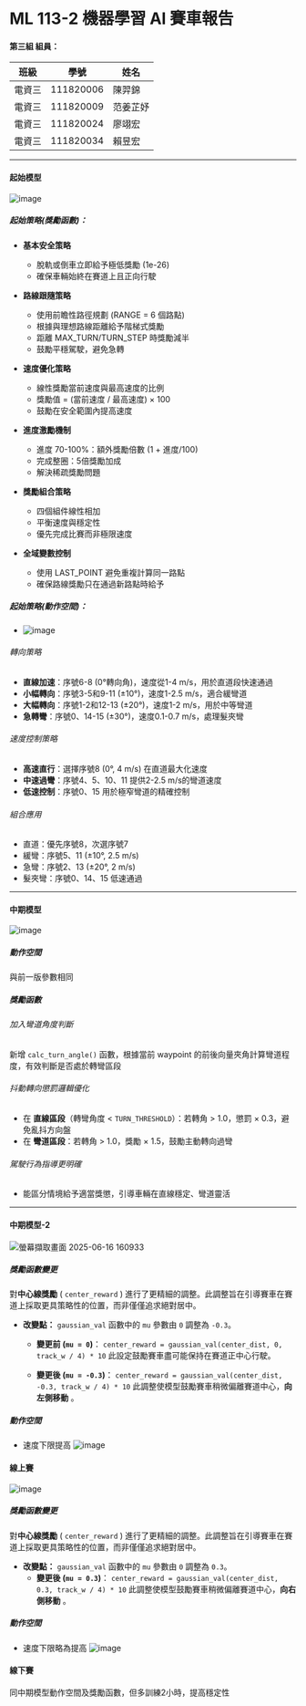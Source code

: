 # ML 113-2 機器學習 AI 賽車報告

#### 第三組 組員：
| 班級 | 學號 | 姓名 |
| -------- | -------- | -------- |
| 電資三 | 111820006 | 陳羿錦 |
| 電資三 | 111820009 | 范姜芷妤 |
| 電資三 | 111820024 | 廖翊宏 |
| 電資三 | 111820034 | 賴昱宏 |

---
<!-- TrySeeSee -->
#### 起始模型
![image](./image/1.png)

##### 起始策略(獎勵函數)：

- **基本安全策略**
    - 脫軌或倒車立即給予極低獎勵 (1e-26)
    - 確保車輛始終在賽道上且正向行駛

- **路線跟隨策略**
    - 使用前瞻性路徑規劃 (RANGE = 6 個路點)
    - 根據與理想路線距離給予階梯式獎勵
    - 距離  MAX_TURN/TURN_STEP 時獎勵減半
    - 鼓勵平穩駕駛，避免急轉

- **速度優化策略**
    - 線性獎勵當前速度與最高速度的比例
    - 獎勵值 = (當前速度 / 最高速度) × 100
    - 鼓勵在安全範圍內提高速度

- **進度激勵機制**
    - 進度 70-100%：額外獎勵倍數 (1 + 進度/100)
    - 完成整圈：5倍獎勵加成
    - 解決稀疏獎勵問題

- **獎勵組合策略**
    - 四個組件線性相加
    - 平衡速度與穩定性
    - 優先完成比賽而非極限速度

- **全域變數控制**
    - 使用 LAST_POINT 避免重複計算同一路點
    - 確保路線獎勵只在通過新路點時給予

##### 起始策略(動作空間)：
- ![image](./image/2.png)

###### 轉向策略
- **直線加速**：序號6-8 (0°轉向角)，速度從1-4 m/s，用於直道段快速通過
- **小幅轉向**：序號3-5和9-11 (±10°)，速度1-2.5 m/s，適合緩彎道
- **大幅轉向**：序號1-2和12-13 (±20°)，速度1-2 m/s，用於中等彎道
- **急轉彎**：序號0、14-15 (±30°)，速度0.1-0.7 m/s，處理髮夾彎

###### 速度控制策略
- **高速直行**：選擇序號8 (0°, 4 m/s) 在直道最大化速度
- **中速過彎**：序號4、5、10、11 提供2-2.5 m/s的彎道速度
- **低速控制**：序號0、15 用於極窄彎道的精確控制

###### 組合應用
- 直道：優先序號8，次選序號7
- 緩彎：序號5、11 (±10°, 2.5 m/s)
- 急彎：序號2、13 (±20°, 2 m/s)
- 髮夾彎：序號0、14、15 低速通過

---
<!-- TrySeeSee-clone1-3 -->
#### 中期模型
![image](./image/3.png)

##### 動作空間
與前一版參數相同

##### 獎勵函數

###### 加入彎道角度判斷

新增 `calc_turn_angle()` 函數，根據當前 waypoint 的前後向量夾角計算彎道程度，有效判斷是否處於轉彎區段


###### 抖動轉向懲罰邏輯優化


- 在 **直線區段**（轉彎角度 < `TURN_THRESHOLD`）：若轉角 > 1.0，懲罰 × 0.3，避免亂抖方向盤  
- 在 **彎道區段**：若轉角 > 1.0，獎勵 × 1.5，鼓勵主動轉向過彎


###### 駕駛行為指導更明確

- 能區分情境給予適當獎懲，引導車輛在直線穩定、彎道靈活

---
<!-- hihi7 -->
#### 中期模型-2
![螢幕擷取畫面 2025-06-16 160933](https://hackmd.io/_uploads/ryhFbIaXxx.png)
##### 獎勵函數變更

對**中心線獎勵** ( `center_reward` ) 進行了更精細的調整。此調整旨在引導賽車在賽道上採取更具策略性的位置，而非僅僅追求絕對居中。

  * **改變點：** `gaussian_val` 函數中的 `mu` 參數由 `0` 調整為 `-0.3`。
      * **變更前 (`mu = 0`)**：
        `center_reward = gaussian_val(center_dist, 0, track_w / 4) * 10`
        此設定鼓勵賽車盡可能保持在賽道正中心行駛。

      * **變更後 (`mu = -0.3`)**：
        `center_reward = gaussian_val(center_dist, -0.3, track_w / 4) * 10`
        此調整使模型鼓勵賽車稍微偏離賽道中心，**向左側移動** 。
##### 動作空間
* 速度下限提高
![image](./image/4.png)



#### 線上賽
<!-- hihi9 -->
![image](./image/5.png)
##### 獎勵函數變更

對**中心線獎勵** ( `center_reward` ) 進行了更精細的調整。此調整旨在引導賽車在賽道上採取更具策略性的位置，而非僅僅追求絕對居中。

  * **改變點：** `gaussian_val` 函數中的 `mu` 參數由 `0` 調整為 `0.3`。
      * **變更後 (`mu = 0.3`)**：
        `center_reward = gaussian_val(center_dist, 0.3, track_w / 4) * 10`
        此調整使模型鼓勵賽車稍微偏離賽道中心，**向右側移動** 。

##### 動作空間
* 速度下限略為提高
![image](./image/6.png)



#### 線下賽
<!-- TrySeeSee-clone1-31 -->
同中期模型動作空間及獎勵函數，但多訓練2小時，提高穩定性
